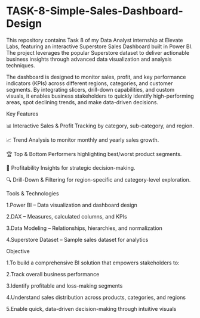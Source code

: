 # TASK-8-Simple-Sales-Dashboard-Design
This repository contains Task 8 of my Data Analyst internship at Elevate Labs, featuring an interactive Superstore Sales Dashboard built in Power BI. The project leverages the popular Superstore dataset to deliver actionable business insights through advanced data visualization and analysis techniques.

The dashboard is designed to monitor sales, profit, and key performance indicators (KPIs) across different regions, categories, and customer segments. By integrating slicers, drill-down capabilities, and custom visuals, it enables business stakeholders to quickly identify high-performing areas, spot declining trends, and make data-driven decisions.

Key Features

📊 Interactive Sales & Profit Tracking by category, sub-category, and region.

📈 Trend Analysis to monitor monthly and yearly sales growth.

🏆 Top & Bottom Performers highlighting best/worst product segments.

🎯 Profitability Insights for strategic decision-making.

🔍 Drill-Down & Filtering for region-specific and category-level exploration.

Tools & Technologies

1.Power BI – Data visualization and dashboard design

2.DAX – Measures, calculated columns, and KPIs

3.Data Modeling – Relationships, hierarchies, and normalization

4.Superstore Dataset – Sample sales dataset for analytics

Objective

1.To build a comprehensive BI solution that empowers stakeholders to:

2.Track overall business performance

3.Identify profitable and loss-making segments

4.Understand sales distribution across products, categories, and regions

5.Enable quick, data-driven decision-making through intuitive visuals

